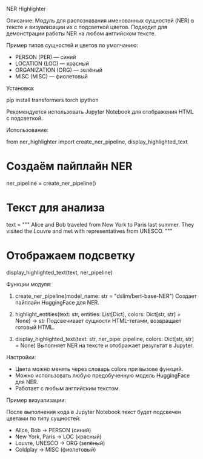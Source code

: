 NER Highlighter

Описание:
Модуль для распознавания именованных сущностей (NER) в тексте и визуализации их с подсветкой цветов.
Подходит для демонстрации работы NER на любом английском тексте.

Пример типов сущностей и цветов по умолчанию:
- PERSON (PER) — синий
- LOCATION (LOC) — красный
- ORGANIZATION (ORG) — зелёный
- MISC (MISC) — фиолетовый

Установка:

pip install transformers torch ipython

Рекомендуется использовать Jupyter Notebook для отображения HTML с подсветкой.

Использование:

from ner_highlighter import create_ner_pipeline, display_highlighted_text

# Создаём пайплайн NER
ner_pipeline = create_ner_pipeline()

# Текст для анализа
text = """
Alice and Bob traveled from New York to Paris last summer. 
They visited the Louvre and met with representatives from UNESCO.
"""

# Отображаем подсветку
display_highlighted_text(text, ner_pipeline)

Функции модуля:

1. create_ner_pipeline(model_name: str = "dslim/bert-base-NER")
   Создает пайплайн HuggingFace для NER.

2. highlight_entities(text: str, entities: List[Dict], colors: Dict[str, str] = None) -> str
   Подсвечивает сущности HTML-тегами, возвращает готовый HTML.

3. display_highlighted_text(text: str, ner_pipe: pipeline, colors: Dict[str, str] = None)
   Выполняет NER на тексте и отображает результат в Jupyter.

Настройки:

- Цвета можно менять через словарь colors при вызове функций.
- Можно использовать любую предобученную модель HuggingFace для NER.
- Работает с любым английским текстом.

Пример визуализации:

После выполнения кода в Jupyter Notebook текст будет подсвечен цветами по типу сущностей:

- Alice, Bob → PERSON (синий)
- New York, Paris → LOC (красный)
- Louvre, UNESCO → ORG (зелёный)
- Coldplay → MISC (фиолетовый)
